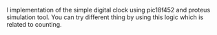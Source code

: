 I implementation of the simple digital clock using pic18f452 and proteus simulation tool. You can try different thing by using this logic which is related to counting. 
